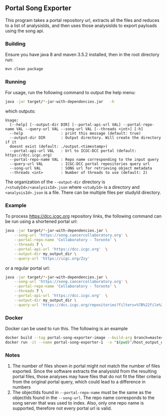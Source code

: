 Portal Song Exporter
---

This program takes a portal repository url, extracts all the files and reduces to a list of analysisIds, and then uses those analysisIds to export payloads using the song api.


### Building
Ensure you have java 8 and maven 3.5.2 installed, then in the root directory run:

```bash
mvn clean package
```

### Running

For usage, run the following command to output the help menu:

```bash
java -jar target/*-jar-with-dependencies.jar   -h

```

which outputs:

```
Usage: 
  [--help] [--output-dir DIR] [--portal-api-url VAL] --portal-repo-name VAL --query-url VAL --song-url VAL [--threads <int>] [-h]
  --help                 : print this message (default: true)
  --output-dir DIR       : Output directory. Will create the directory if it
  doesnt exist (default: ./output.<timestamp>)
  --portal-api-url VAL   : Url to ICGC-DCC portal (default: https://dcc.icgc.org)
  --portal-repo-name VAL : Repo name corresponding to the input query
  --query-url VAL        : ICGC-DCC portal repositories query url
  --song-url VAL         : SONG url for retrieving object metadata
  --threads <int>        : Number of threads to use (default: 2)
```

The organization of the `--output-dir` directory is `/<studyId>/<analysisId>.json` where `<studyId>` is a directory and `<analysisId>.json` is a file. There can be multiple files per studyId directory.

### Example

To process https://dcc.icgc.org repository links, the following command can be run using a shortened portal url:

```bash
java -jar target/*-jar-with-dependencies.jar \
    --song-url 'https://song.cancercollaboratory.org' \
    --portal-repo-name 'Collaboratory - Toronto' \
    --threads 7 \
    --portal-api-url 'https://dcc.icgc.org'  \
    --output-dir my_output_dir \
    --query-url 'https://icgc.org/Zzy'
```

or a regular portal url:

```bash
java -jar target/*-jar-with-dependencies.jar \
    --song-url 'https://song.cancercollaboratory.org' \
    --portal-repo-name 'Collaboratory - Toronto' \
    --threads 7 \
    --portal-api-url 'https://dcc.icgc.org'  \
    --output-dir my_output_dir \
    --query-url 'https://dcc.icgc.org/repositories?filters=%7B%22file%22:%7B%22repoName%22:%7B%22is%22:%5B%22Collaboratory%20-%20Toronto%22%5D%7D%7D%7D&files=%7B%22from%22:1,%22size%22:25%7D'
```

### Docker

Docker can be used to run this. The following is an example

```bash
docker build --tag portal-song-exporter-image --build-arg branch=master ./
docker run -it --name portal-song-exporter-1  -v "$(pwd)"/host_output_dir:/output_dir  portal-song-exporter-image --portal-repo-name "Collaboratory - Toronto"  --query-url 'https://icgc.org/ZzF' --song-url 'https://song.cancercollaboratory.org' --output-dir /output_dir
```

### Notes
1. The number of files shown in portal might not match the number of files exported. Since the software extracts the analysisId from the resulting portal files, those analyses may have files that do not fit the filter criteria from the original portal query, which could lead to a difference in numbers
2. The objectIds found in `--portal-repo-name` must be the same as the objectIds found in the `--song-url`. The repo name corresponds to the song server that was used to index. Also, only one repo name is supported, therefore not every portal url is valid.

